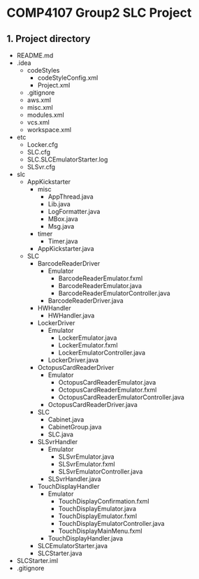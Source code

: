 # COMP4107 Group2 SLC Project <br>
## 1. Project directory <br>
* README.md <br>
* .idea <br>
  * codeStyles <br>
    * codeStyleConfig.xml <br>
    * Project.xml <br>
  * .gitignore <br>
  * aws.xml <br>
  * misc.xml <br>
  * modules.xml <br>
  * vcs.xml <br>
  * workspace.xml <br>
* etc <br>
  * Locker.cfg <br>
  * SLC.cfg <br>
  * SLC.SLCEmulatorStarter.log <br>
  * SLSvr.cfg <br>
* slc <br>
  * AppKickstarter <br>
    * misc <br>
      * AppThread.java <br>
      * Lib.java <br>
      * LogFormatter.java <br>
      * MBox.java <br>
      * Msg.java <br>
    * timer <br>
      * Timer.java <br>
    * AppKickstarter.java <br>
  * SLC <br>
    * BarcodeReaderDriver <br>
      * Emulator <br>
        * BarcodeReaderEmulator.fxml <br>
        * BarcodeReaderEmulator.java <br>
        * BarcodeReaderEmulatorController.java <br>
      * BarcodeReaderDriver.java <br>
    * HWHandler <br>
      * HWHandler.java <br>
    * LockerDriver <br>
      * Emulator <br>
        * LockerEmulator.java <br>
        * LockerEmulator.fxml <br>
        * LockerEmulatorController.java <br>
      * LockerDriver.java <br>
    * OctopusCardReaderDriver <br>
      * Emulator <br>
        * OctopusCardReaderEmulator.java <br>
        * OctopusCardReaderEmulator.fxml <br>
        * OctopusCardReaderEmulatorController.java <br>
      * OctopusCardReaderDriver.java <br>
    * SLC <br>
      * Cabinet.java <br>
      * CabinetGroup.java <br>
      * SLC.java <br>
    * SLSvrHandler <br>
      * Emulator <br>
        * SLSvrEmulator.java <br>
        * SLSvrEmulator.fxml <br>
        * SLSvrEmulatorController.java <br>
      * SLSvrHandler.java <br>
    * TouchDisplayHandler <br>
      * Emulator <br>
        * TouchDisplayConfirmation.fxml <br>
        * TouchDisplayEmulator.java <br>
        * TouchDisplayEmulator.fxml <br>
        * TouchDisplayEmulatorController.java <br>
        * TouchDisplayMainMenu.fxml <br>
      * TouchDisplayHandler.java <br>
    * SLCEmulatorStarter.java <br>
    * SLCStarter.java <br>
* SLCStarter.iml <br>
* .gitignore <br>
